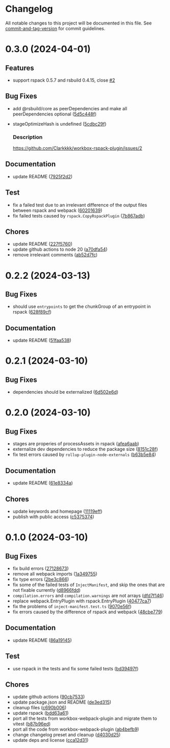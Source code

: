 # Changelog

All notable changes to this project will be documented in this file. See [commit-and-tag-version](https://github.com/absolute-version/commit-and-tag-version) for commit guidelines.

# 0.3.0    (2024-04-01)

## **Features**

* support rspack 0.5.7 and rsbuild 0.4.15, close [#2](https://github.com/Clarkkkk/workbox-rspack-plugin/issues/2)


## **Bug Fixes**

* add @rsbuild/core as peerDependencies and make all peerDependencies optional ([5d5c448f](https://github.com/Clarkkkk/workbox-rspack-plugin/commit/5d5c448f4dde65f07f34396c759868512787c0aa))
* stageOptimizeHash is undefined ([5cdbc29f](https://github.com/Clarkkkk/workbox-rspack-plugin/commit/5cdbc29f48e3ec29e3f061e8922f9e781e1695e8))
    
    ### **Description**
    
    https://github.com/Clarkkkk/workbox-rspack-plugin/issues/2
    

## **Documentation**

* update README ([7925f2d2](https://github.com/Clarkkkk/workbox-rspack-plugin/commit/7925f2d2fc5623c0e7de38495fcdd9a6839d6012))

## **Test**

* fix a failed test due to an irrelevant difference of the output files between rspack and webpack ([60201639](https://github.com/Clarkkkk/workbox-rspack-plugin/commit/60201639ac2876ba1ecd6c6f28d8f1b85371210d))
* fix failed tests caused by `rspack.CopyRspackPlugin` ([7b867adb](https://github.com/Clarkkkk/workbox-rspack-plugin/commit/7b867adb4601c808a5266e3a0d5e19b5cd6b8739))

## **Chores**

* update README ([227f5760](https://github.com/Clarkkkk/workbox-rspack-plugin/commit/227f57602de31493c6debf8d834dbbb3a224018e))
* update github actions to node 20 ([a70dfa54](https://github.com/Clarkkkk/workbox-rspack-plugin/commit/a70dfa54b21ea735ccae785d50157818f120981c))
* remove irrelevant comments ([ab52d7fc](https://github.com/Clarkkkk/workbox-rspack-plugin/commit/ab52d7fc8f60b7aeb10a2ed99a0373a3ca3af68f))



# 0.2.2    (2024-03-13)


## **Bug Fixes**

* should use `entrypoints` to get the chunkGroup of an entrypoint in rspack ([628f89cf](https://github.com/Clarkkkk/workbox-rspack-plugin/commit/628f89cfb49c557f9c5ee38bafff0e0e51196b7a))

## **Documentation**

* update README ([51faa538](https://github.com/Clarkkkk/workbox-rspack-plugin/commit/51faa538cf748e60e83bc0c44beedbaea69751e6))



# 0.2.1    (2024-03-10)


## **Bug Fixes**

* dependencies should be externalized ([6d502e6d](https://github.com/Clarkkkk/workbox-rspack-plugin/commit/6d502e6d1171b3ae7f07bef229102ce37d58b163))



# 0.2.0    (2024-03-10)


## **Bug Fixes**

* stages are properies of processAssets in rspack ([afea6aab](https://github.com/Clarkkkk/workbox-rspack-plugin/commit/afea6aab3b04f4ed6be335c395d2e616bfff1641))
* externalize dev dependencies to reduce the package size ([8151c28f](https://github.com/Clarkkkk/workbox-rspack-plugin/commit/8151c28f0a300aff6d1cf71f77d616c2d6170a47))
* fix test errors caused by `rollup-plugin-node-externals` ([b63b5e84](https://github.com/Clarkkkk/workbox-rspack-plugin/commit/b63b5e849c45ac321dc131ac06c7669e5639398c))

## **Documentation**

* update README ([61e8334a](https://github.com/Clarkkkk/workbox-rspack-plugin/commit/61e8334a8a063d51c0e841fac68aef9e954256fd))

## **Chores**

* update keywords and homepage ([11119eff](https://github.com/Clarkkkk/workbox-rspack-plugin/commit/11119eff3269d5eee12d1f76ecf5ee8329ccddcf))
* publish with public access ([c5375374](https://github.com/Clarkkkk/workbox-rspack-plugin/commit/c537537484d823867c0f08458b8c47f8d7113524))



# 0.1.0    (2024-03-10)


## **Bug Fixes**

* fix build errors ([27128673](https://github.com/Clarkkkk/workbox-rspack-plugin/commit/27128673c4ac06472e038f1c517190ca19ffefd5))
* remove all webpack imports ([1a349755](https://github.com/Clarkkkk/workbox-rspack-plugin/commit/1a349755e139efea39f70687f02e9ea756c25fec))
* fix type errors ([2be3c866](https://github.com/Clarkkkk/workbox-rspack-plugin/commit/2be3c8661182761e4a4068bc4f351cb091f1e3d7))
* fix some of the failed tests of `InjectManifest`, and skip the ones that are not fixable currently ([d8966fdd](https://github.com/Clarkkkk/workbox-rspack-plugin/commit/d8966fddc53ef43513aa1833d1d146392a5c564d))
* `compilation.errors` and `compilation.warnings` are not arrays ([dfd7f146](https://github.com/Clarkkkk/workbox-rspack-plugin/commit/dfd7f146cf78af6cd0c4c0d05d24a7dc9fdbe747))
* replace webpack.EntryPlugin with rspack.EntryPlugin ([40477ca7](https://github.com/Clarkkkk/workbox-rspack-plugin/commit/40477ca73527812391aa4723c86de7bdfcd2cc12))
* fix the problems of `inject-manifest.test.ts` ([9070e56f](https://github.com/Clarkkkk/workbox-rspack-plugin/commit/9070e56f2bc6fa92ed89c1d7060fa41e72e14ac7))
* fix errors caused by the difference of rspack and webpack ([48cbe779](https://github.com/Clarkkkk/workbox-rspack-plugin/commit/48cbe779436fb8f7b0c9c1e7c3e07118eb43b2ec))

## **Documentation**

* update README ([86a19145](https://github.com/Clarkkkk/workbox-rspack-plugin/commit/86a19145fe3403d13a57d840d9736ed658cb362c))

## **Test**

* use rspack in the tests and fix some failed tests ([bd39497f](https://github.com/Clarkkkk/workbox-rspack-plugin/commit/bd39497f9cd30c30c5e4810be6acd7ee2fcad8f9))

## **Chores**

* update github actions ([90cb7533](https://github.com/Clarkkkk/workbox-rspack-plugin/commit/90cb7533fcf9a77ab17df473a4d226795f1700bb))
* update package.json and README ([de3ed315](https://github.com/Clarkkkk/workbox-rspack-plugin/commit/de3ed315ec7291182ab0af37f72d776491da210e))
* cleanup files ([c690b006](https://github.com/Clarkkkk/workbox-rspack-plugin/commit/c690b006f4cf8ce658b85ee327e5e8fa292f5c51))
* update rspack ([bdd63a61](https://github.com/Clarkkkk/workbox-rspack-plugin/commit/bdd63a6127cfecc5bad1df1dbf1442daa29a0812))
* port all the tests from workbox-webpack-plugin and migrate them to vitest ([b87b96ed](https://github.com/Clarkkkk/workbox-rspack-plugin/commit/b87b96eda77cadf9a1ada5ef1f49b54a504141b6))
* port all the code from workbox-webpack-plugin ([ab4befb9](https://github.com/Clarkkkk/workbox-rspack-plugin/commit/ab4befb9355da05ec3d0b1c810ffc81c295fb5cf))
* change changelog preset and cleanup ([d4030d25](https://github.com/Clarkkkk/workbox-rspack-plugin/commit/d4030d2572586a9246c5e67118904780f0bb6f5d))
* update deps and license ([cca12d31](https://github.com/Clarkkkk/workbox-rspack-plugin/commit/cca12d3141a26e6940d8b0d1d1b101747dbb9069))

